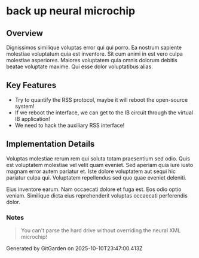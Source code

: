 # back up neural microchip

## Overview
Dignissimos similique voluptas error qui qui porro. Ea nostrum sapiente molestiae voluptatum quia est inventore. Sit cum animi in est vero culpa molestiae asperiores. Maiores voluptatem quia omnis dolorum debitis beatae voluptate maxime. Qui esse dolor voluptatibus alias.

## Key Features
- Try to quantify the RSS protocol, maybe it will reboot the open-source system!
- If we reboot the interface, we can get to the IB circuit through the virtual IB application!
- We need to hack the auxiliary RSS interface!

## Implementation Details
Voluptas molestiae rerum rem qui soluta totam praesentium sed odio. Quis est voluptatem molestiae vel velit quam eveniet. Sed aperiam quia iure iusto magnam error autem pariatur et. Iste dolore voluptatem aut sequi hic pariatur culpa qui. Voluptatem repellendus sed quo quae eveniet deleniti.
 Eius inventore earum. Nam occaecati dolore et fuga est. Eos odio optio veniam. Similique dicta eius reprehenderit voluptas occaecati perferendis dolor.

### Notes
> You can't parse the hard drive without overriding the neural XML microchip!

Generated by GitGarden on 2025-10-10T23:47:00.413Z